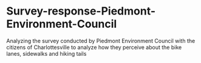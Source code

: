 # Survey-response-Piedmont-Environment-Council
Analyzing the survey conducted by Piedmont Environment Council with the citizens of Charlottesville to analyze how they perceive about the bike lanes, sidewalks and hiking tails
